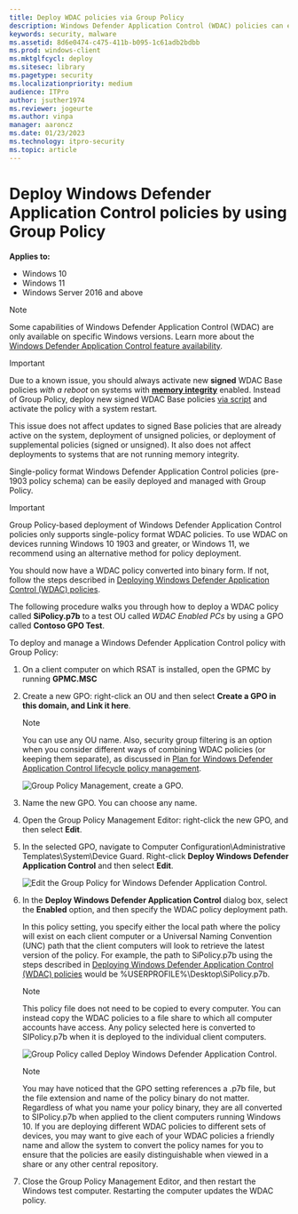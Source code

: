 ```yaml
---
title: Deploy WDAC policies via Group Policy 
description: Windows Defender Application Control (WDAC) policies can easily be deployed and managed with Group Policy. Learn how by following this step-by-step guide.
keywords: security, malware
ms.assetid: 8d6e0474-c475-411b-b095-1c61adb2bdbb
ms.prod: windows-client
ms.mktglfcycl: deploy
ms.sitesec: library
ms.pagetype: security
ms.localizationpriority: medium
audience: ITPro
author: jsuther1974
ms.reviewer: jogeurte
ms.author: vinpa
manager: aaroncz
ms.date: 01/23/2023
ms.technology: itpro-security
ms.topic: article
---
```


# Deploy Windows Defender Application Control policies by using Group Policy

**Applies to:**

- Windows 10
- Windows 11
- Windows Server 2016 and above

> [!NOTE]
> Some capabilities of Windows Defender Application Control (WDAC) are only available on specific Windows versions. Learn more about the [Windows Defender Application Control feature availability](../feature-availability.md).

> [!IMPORTANT]
> Due to a known issue, you should always activate new **signed** WDAC Base policies *with a reboot* on systems with [**memory integrity**](/windows/security/threat-protection/device-guard/enable-virtualization-based-protection-of-code-integrity) enabled. Instead of Group Policy, deploy new signed WDAC Base policies [via script](/windows/security/threat-protection/windows-defender-application-control/deployment/deploy-wdac-policies-with-script#deploying-signed-policies) and activate the policy with a system restart.
>
> This issue does not affect updates to signed Base policies that are already active on the system, deployment of unsigned policies, or deployment of supplemental policies (signed or unsigned). It also does not affect deployments to systems that are not running memory integrity.

Single-policy format Windows Defender Application Control policies (pre-1903 policy schema) can be easily deployed and managed with Group Policy.

> [!IMPORTANT]
> Group Policy-based deployment of Windows Defender Application Control policies only supports single-policy format WDAC policies. To use WDAC on devices running Windows 10 1903 and greater, or Windows 11, we recommend using an alternative method for policy deployment.

You should now have a WDAC policy converted into binary form. If not, follow the steps described in [Deploying Windows Defender Application Control (WDAC) policies](/windows/security/threat-protection/windows-defender-application-control/windows-defender-application-control-deployment-guide).

The following procedure walks you through how to deploy a WDAC policy called **SiPolicy.p7b** to a test OU called *WDAC Enabled PCs* by using a GPO called **Contoso GPO Test**.

To deploy and manage a Windows Defender Application Control policy with Group Policy:

1. On a client computer on which RSAT is installed, open the GPMC by running **GPMC.MSC**

2. Create a new GPO: right-click an OU and then select **Create a GPO in this domain, and Link it here**.

   > [!NOTE]
   > You can use any OU name. Also, security group filtering is an option when you consider different ways of combining WDAC policies (or keeping them separate), as discussed in [Plan for Windows Defender Application Control lifecycle policy management](../plan-windows-defender-application-control-management.md).

   ![Group Policy Management, create a GPO.](../images/dg-fig24-creategpo.png)

3. Name the new GPO. You can choose any name.

4. Open the Group Policy Management Editor: right-click the new GPO, and then select **Edit**.

5. In the selected GPO, navigate to Computer Configuration\\Administrative Templates\\System\\Device Guard. Right-click **Deploy Windows Defender Application Control** and then select **Edit**.

    ![Edit the Group Policy for Windows Defender Application Control.](../images/wdac-edit-gp.png)

6. In the **Deploy Windows Defender Application Control** dialog box, select the **Enabled** option, and then specify the WDAC policy deployment path.

    In this policy setting, you specify either the local path where the policy will exist on each client computer or a Universal Naming Convention (UNC) path that the client computers will look to retrieve the latest version of the policy. For example, the path to SiPolicy.p7b using the steps described in [Deploying Windows Defender Application Control (WDAC) policies](/windows/security/threat-protection/windows-defender-application-control/windows-defender-application-control-deployment-guide) would be %USERPROFILE%\Desktop\SiPolicy.p7b.

    > [!NOTE]
    > This policy file does not need to be copied to every computer. You can instead copy the WDAC policies to a file share to which all computer accounts have access. Any policy selected here is converted to SIPolicy.p7b when it is deployed to the individual client computers.

    ![Group Policy called Deploy Windows Defender Application Control.](../images/dg-fig26-enablecode.png)

    > [!NOTE]
    > You may have noticed that the GPO setting references a .p7b file, but the file extension and name of the policy binary do not matter. Regardless of what you name your policy binary, they are all converted to SIPolicy.p7b when applied to the client computers running Windows 10. If you are deploying different WDAC policies to different sets of devices, you may want to give each of your WDAC policies a friendly name and allow the system to convert the policy names for you to ensure that the policies are easily distinguishable when viewed in a share or any other central repository.

7. Close the Group Policy Management Editor, and then restart the Windows test computer. Restarting the computer updates the WDAC policy.
